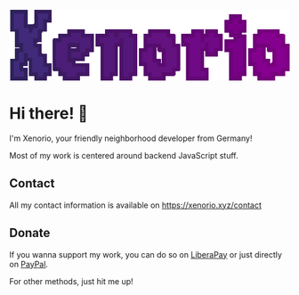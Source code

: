 ![Title](./TitleImage.png)
# Hi there! 👋
I'm Xenorio, your friendly neighborhood developer from Germany!

Most of my work is centered around backend JavaScript stuff. 

## Contact
All my contact information is available on https://xenorio.xyz/contact

## Donate
If you wanna support my work, you can do so on [LiberaPay](https://liberapay.com/Xenorio
) or just directly on [PayPal](https://paypal.me/Xenorio).

For other methods, just hit me up!

